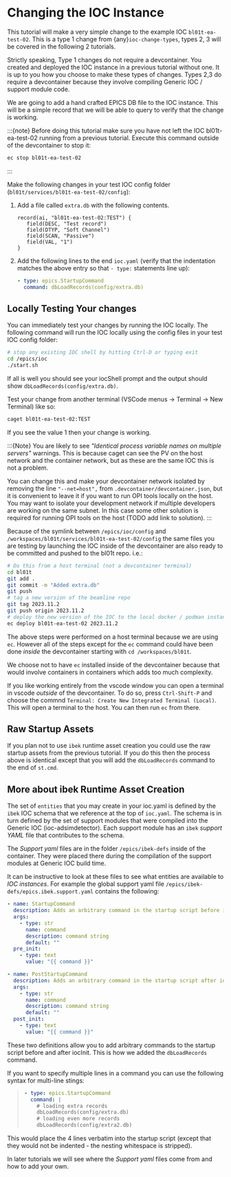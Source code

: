 # Changing the IOC Instance

This tutorial will make a very simple change to the example IOC `bl01t-ea-test-02`.
This is a type 1 change from {any}`ioc-change-types`, types 2, 3 will be covered in the
following 2 tutorials.

Strictly speaking, Type 1 changes do not require a devcontainer. You created
and deployed the IOC instance in a previous tutorial without one. It is up to
you how you choose to make these types of changes. Types 2,3 do require a
devcontainer because they involve compiling Generic IOC / support module code.

We are going to add a hand crafted EPICS DB file to the IOC instance. This will
be a simple record that we will be able to query to verify that the change
is working.

:::{note}
Before doing this tutorial make sure you have not left the IOC
bl01t-ea-test-02 running from a previous tutorial. Execute this command
outside of the devcontainer to stop it:

```bash
ec stop bl01t-ea-test-02
```
:::

Make the following changes in your test IOC config folder
(`bl01t/services/bl01t-ea-test-02/config`):

1. Add a file called `extra.db` with the following contents.

   ```text
   record(ai, "bl01t-ea-test-02:TEST") {
      field(DESC, "Test record")
      field(DTYP, "Soft Channel")
      field(SCAN, "Passive")
      field(VAL, "1")
   }
   ```

2. Add the following lines to the end `ioc.yaml` (verify that the indentation
   matches the above entry so that `- type:` statements line up):

   ```yaml
   - type: epics.StartupCommand
     command: dbLoadRecords(config/extra.db)
   ```

## Locally Testing Your changes

You can immediately test your changes by running the IOC locally. The following
command will run the IOC locally using the config files in your test IOC config
folder:

```bash
# stop any existing IOC shell by hitting Ctrl-D or typing exit
cd /epics/ioc
./start.sh
```

If all is well you should see your iocShell prompt and the output should
show `dbLoadRecords(config/extra.db)`.

Test your change
from another terminal (VSCode menus -> Terminal -> New Terminal) like so:

```bash
caget bl01t-ea-test-02:TEST
```

If you see the value 1 then your change is working.

:::{Note}
You are likely to see
*"Identical process variable names on multiple servers"* warnings. This is
because caget can see the PV on the host network and the container network,
but as these are the same IOC this is not a problem.

You can change this and make your devcontainer network isolated by removing
the line `"--net=host",` from `.devcontainer/devcontainer.json`, but
it is convenient to leave it if you want to run OPI tools locally on the
host. You may want to isolate your development network if multiple
developers are working on the same subnet. In this case some other solution
is required for running OPI tools on the host (TODO add link to solution).
:::

Because of the symlink between `/epics/ioc/config` and
`/workspaces/bl01t/services/bl01t-ea-test-02/config` the same files you are testing
by launching the IOC inside of the devcontainer are also ready to be
committed and pushed to the bl01t repo. i.e.:

```bash
# Do this from a host terminal (not a devcontainer terminal)
cd bl01t
git add .
git commit -m "Added extra.db"
git push
# tag a new version of the beamline repo
git tag 2023.11.2
git push origin 2023.11.2
# deploy the new version of the IOC to the local docker / podman instance
ec deploy bl01t-ea-test-02 2023.11.2
```

The above steps were performed on a host terminal because we are using `ec`.
However all of the steps except for the `ec` command could have been done
*inside* the devcontainer starting with `cd /workspaces/bl01t`.

We choose not to have `ec` installed inside of the devcontainer because
that would involve containers in containers which adds too much complexity.

If you like working entirely from the vscode window you can open a terminal
in vscode *outside* of the devcontainer. To do so, press `Ctrl-Shift-P` and
choose the commnd `Terminal: Create New Integrated Terminal (Local)`.
This will open a terminal to the host. You can then run `ec` from there.

## Raw Startup Assets

If you plan not to use `ibek` runtime asset creation you could use the raw
startup assets from the previous tutorial. If you do this then the process
above is identical except that you will add the `dbLoadRecords` command to
the end of `st.cmd`.

## More about ibek Runtime Asset Creation

The set of `entities` that you may create in your ioc.yaml is defined by the
`ibek` IOC schema that we reference at the top of `ioc.yaml`.
The schema is in turn defined by the set of support modules that were compiled
into the Generic IOC (ioc-adsimdetector). Each support module has an
`ibek` *support YAML* file that contributes to the schema.

The *Support yaml* files are in the folder `/epics/ibek-defs` inside of the
container. They were placed there during the compilation of the support
modules at Generic IOC build time.

It can be instructive to look at these files to see what entities are available
to *IOC instances*. For example the global support yaml file
`/epics/ibek-defs/epics.ibek.support.yaml` contains the following:

```yaml
- name: StartupCommand
  description: Adds an arbitrary command in the startup script before iocInit
  args:
    - type: str
      name: command
      description: command string
      default: ""
  pre_init:
    - type: text
      value: "{{ command }}"

- name: PostStartupCommand
  description: Adds an arbitrary command in the startup script after iocInit
  args:
    - type: str
      name: command
      description: command string
      default: ""
  post_init:
    - type: text
      value: "{{ command }}"
```

These two definitions allow you to add arbitrary commands to the startup script
before and after iocInit. This is how we added the `dbLoadRecords` command.

If you want to specify multiple lines in a command you can use the following
syntax for multi-line stings:

> ```yaml
> - type: epics.StartupCommand
>   command: |
>     # loading extra records
>     dbLoadRecords(config/extra.db)
>     # loading even more records
>     dbLoadRecords(config/extra2.db)
> ```

This would place the 4 lines verbatim into the startup script (except that
they would not be indented - the nesting whitespace is stripped).

In later tutorials we will see where the *Support yaml* files come from and
how to add your own.
